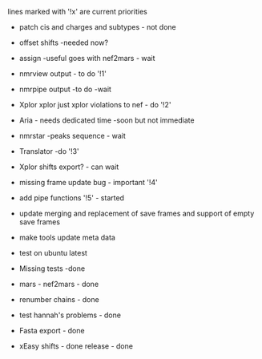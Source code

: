 lines marked with '!x' are current priorities
* patch cis and charges and subtypes -  not done

* offset shifts -needed now?
* assign -useful goes with nef2mars - wait

* nmrview output - to do  '!1'
* nmrpipe output -to do -wait
* Xplor xplor just xplor violations to nef - do '!2'
* Aria - needs dedicated time -soon but not immediate
* nmrstar -peaks sequence - wait
* Translator -do '!3'

* Xplor shifts export? - can wait
* missing frame update bug - important '!4'
* add pipe functions '!5' - started
* update merging and replacement of save frames and support of empty save frames
* make tools update meta data
* test on ubuntu latest

* Missing tests -done
* mars - nef2mars - done
* renumber chains -  done
* test hannah's problems - done
* Fasta export - done
* xEasy shifts - done
release - done
